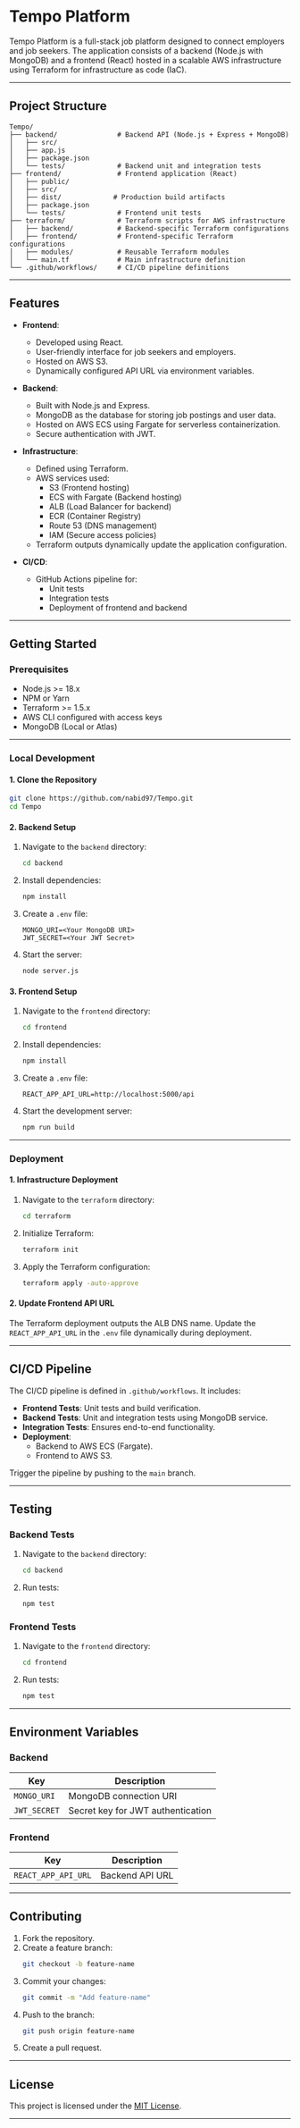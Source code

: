 
# **Tempo Platform**

Tempo Platform is a full-stack job platform designed to connect employers and job seekers. The application consists of a backend (Node.js with MongoDB) and a frontend (React) hosted in a scalable AWS infrastructure using Terraform for infrastructure as code (IaC).

---

## **Project Structure**

```
Tempo/
├── backend/               # Backend API (Node.js + Express + MongoDB)
│   ├── src/
│   ├── app.js
│   ├── package.json
│   └── tests/             # Backend unit and integration tests
├── frontend/              # Frontend application (React)
│   ├── public/
│   ├── src/
│   ├── dist/             # Production build artifacts
│   ├── package.json
│   └── tests/             # Frontend unit tests
├── terraform/             # Terraform scripts for AWS infrastructure
│   ├── backend/           # Backend-specific Terraform configurations
│   ├── frontend/          # Frontend-specific Terraform configurations
│   ├── modules/           # Reusable Terraform modules
│   └── main.tf            # Main infrastructure definition
└── .github/workflows/     # CI/CD pipeline definitions
```

---

## **Features**

- **Frontend**:
  - Developed using React.
  - User-friendly interface for job seekers and employers.
  - Hosted on AWS S3.
  - Dynamically configured API URL via environment variables.

- **Backend**:
  - Built with Node.js and Express.
  - MongoDB as the database for storing job postings and user data.
  - Hosted on AWS ECS using Fargate for serverless containerization.
  - Secure authentication with JWT.

- **Infrastructure**:
  - Defined using Terraform.
  - AWS services used:
    - S3 (Frontend hosting)
    - ECS with Fargate (Backend hosting)
    - ALB (Load Balancer for backend)
    - ECR (Container Registry)
    - Route 53 (DNS management)
    - IAM (Secure access policies)
  - Terraform outputs dynamically update the application configuration.

- **CI/CD**:
  - GitHub Actions pipeline for:
    - Unit tests
    - Integration tests
    - Deployment of frontend and backend

---

## **Getting Started**

### **Prerequisites**
- Node.js >= 18.x
- NPM or Yarn
- Terraform >= 1.5.x
- AWS CLI configured with access keys
- MongoDB (Local or Atlas)

---

### **Local Development**

#### **1. Clone the Repository**
```bash
git clone https://github.com/nabid97/Tempo.git
cd Tempo
```

#### **2. Backend Setup**
1. Navigate to the `backend` directory:
   ```bash
   cd backend
   ```
2. Install dependencies:
   ```bash
   npm install
   ```
3. Create a `.env` file:
   ```plaintext
   MONGO_URI=<Your MongoDB URI>
   JWT_SECRET=<Your JWT Secret>
   ```
4. Start the server:
   ```bash
   node server.js
   ```

#### **3. Frontend Setup**
1. Navigate to the `frontend` directory:
   ```bash
   cd frontend
   ```
2. Install dependencies:
   ```bash
   npm install
   ```
3. Create a `.env` file:
   ```plaintext
   REACT_APP_API_URL=http://localhost:5000/api
   ```
4. Start the development server:
   ```bash
   npm run build
   ```

---

### **Deployment**

#### **1. Infrastructure Deployment**
1. Navigate to the `terraform` directory:
   ```bash
   cd terraform
   ```
2. Initialize Terraform:
   ```bash
   terraform init
   ```
3. Apply the Terraform configuration:
   ```bash
   terraform apply -auto-approve
   ```

#### **2. Update Frontend API URL**
The Terraform deployment outputs the ALB DNS name. Update the `REACT_APP_API_URL` in the `.env` file dynamically during deployment.

---

## **CI/CD Pipeline**

The CI/CD pipeline is defined in `.github/workflows`. It includes:
- **Frontend Tests**: Unit tests and build verification.
- **Backend Tests**: Unit and integration tests using MongoDB service.
- **Integration Tests**: Ensures end-to-end functionality.
- **Deployment**:
  - Backend to AWS ECS (Fargate).
  - Frontend to AWS S3.

Trigger the pipeline by pushing to the `main` branch.

---

## **Testing**

### **Backend Tests**
1. Navigate to the `backend` directory:
   ```bash
   cd backend
   ```
2. Run tests:
   ```bash
   npm test
   ```

### **Frontend Tests**
1. Navigate to the `frontend` directory:
   ```bash
   cd frontend
   ```
2. Run tests:
   ```bash
   npm test
   ```

---

## **Environment Variables**

### **Backend**
| Key         | Description                          |
|-------------|--------------------------------------|
| `MONGO_URI` | MongoDB connection URI               |
| `JWT_SECRET`| Secret key for JWT authentication    |

### **Frontend**
| Key                  | Description                           |
|----------------------|---------------------------------------|
| `REACT_APP_API_URL`  | Backend API URL                      |

---

## **Contributing**

1. Fork the repository.
2. Create a feature branch:
   ```bash
   git checkout -b feature-name
   ```
3. Commit your changes:
   ```bash
   git commit -m "Add feature-name"
   ```
4. Push to the branch:
   ```bash
   git push origin feature-name
   ```
5. Create a pull request.

---

## **License**
This project is licensed under the [MIT License](LICENSE).

---
